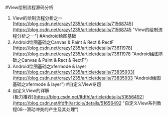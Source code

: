 #View绘制流程源码分析
1. View的绘制流程分析之一<br>[https://blog.csdn.net/crazy1235/article/details/71568745](https://blog.csdn.net/crazy1235/article/details/71568745 "View的绘制流程分析之一")
#Android绘图基础
1. Android绘图基础之Canvas & Paint & Rect & RectF<br>[https://blog.csdn.net/crazy1235/article/details/73611978](https://blog.csdn.net/crazy1235/article/details/73611978 "Android绘图基础之Canvas & Paint & Rect & RectF")
2. Android绘图基础之xfermode & layer<br>[https://blog.csdn.net/crazy1235/article/details/73835933](https://blog.csdn.net/crazy1235/article/details/73835933 "Android绘图基础之xfermode & layer")
#自定义View专题
1. 自定义View的详解<br>(极力推荐)[https://blog.csdn.net/lfdfhl/article/details/51656492](https://blog.csdn.net/lfdfhl/article/details/51656492 "自定义View系列教程08--滑动冲突的产生及其处理")
